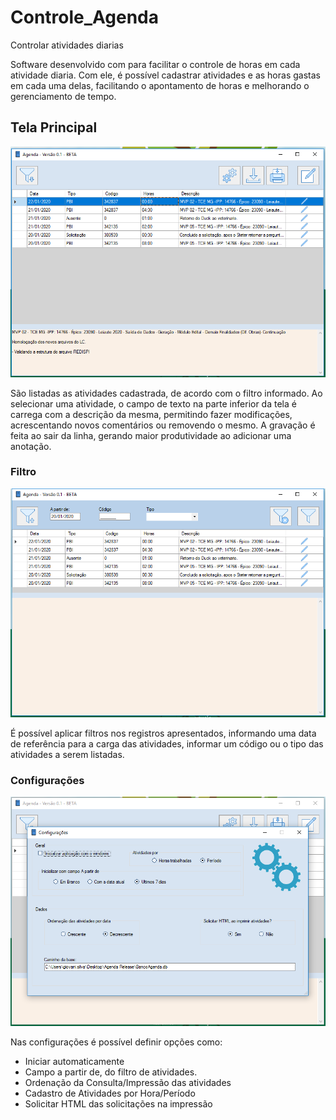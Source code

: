 # Controle_Agenda
Controlar atividades diarias

Software desenvolvido com para facilitar o controle de horas em cada atividade diaria.
Com ele, é possível cadastrar atividades e as horas gastas em cada uma delas, facilitando o apontamento de horas e melhorando o gerenciamento de tempo.

<h2>Tela Principal</h2>
<img src="https://github.com/GiovaniDaSilva/Controle_Agenda/blob/master/Imagens/Tela%20Principal.PNG">

São listadas as atividades cadastrada, de acordo com o filtro informado.
Ao selecionar uma atividade, o campo de texto na parte inferior da tela é carrega com a descrição da mesma, permitindo fazer modificações, acrescentando novos comentários ou removendo o mesmo. A gravação é feita ao sair da linha, gerando maior produtividade ao adicionar uma anotação.

<h3>Filtro</h3>
<img src="https://github.com/GiovaniDaSilva/Controle_Agenda/blob/master/Imagens/Filtro%20de%20Atividades.PNG">

É possível aplicar filtros nos registros apresentados, informando uma data de referência para a carga das atividades, informar um código ou o tipo das atividades a serem listadas.

<h3>Configurações</h3>
<img src="https://github.com/GiovaniDaSilva/Controle_Agenda/blob/master/Imagens/Configura%C3%A7%C3%B5es.PNG">

Nas configurações é possível definir opções como:
 <ul>
      <li>Iniciar automaticamente</li>            
      <li>Campo a partir de, do filtro de atividades.</li>
      <li>Ordenação da Consulta/Impressão das atividades</li>
      <li>Cadastro de Atividades por Hora/Período</li>    
      <li>Solicitar HTML das solicitações na impressão</li>      
 </ul>
